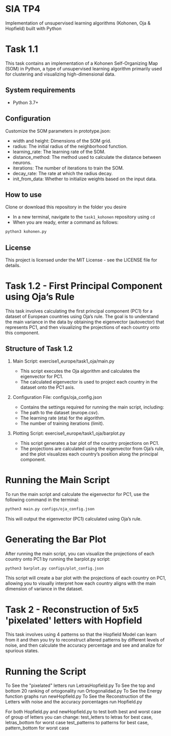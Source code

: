 # SIA TP4
Implementation of unsupervised learning algorithms (Kohonen, Oja &amp; Hopfield) built with Python

# Task 1.1
This task contains an implementation of a Kohonen Self-Organizing Map (SOM) in Python, a type of unsupervised learning algorithm primarily used for clustering and visualizing high-dimensional data.

## System requirements
* Python 3.7+


## Configuration
Customize the SOM parameters in prototype.json:
* width and height: Dimensions of the SOM grid.
* radius: The initial radius of the neighborhood function.
* learning_rate: The learning rate of the SOM.
* distance_method: The method used to calculate the distance between neurons.
* iterations: The number of iterations to train the SOM.
* decay_rate: The rate at which the radius decay.
* init_from_data: Whether to initialize weights based on the input data.

## How to use
 Clone or download this repository in the folder you desire
* In a new terminal, navigate to the `task1_kohonen` repository using `cd`
* When you are ready, enter a command as follows:
```sh
python3 kohonen.py
```

## License

This project is licensed under the MIT License - see the LICENSE file for details.

# Task 1.2 - First Principal Component using Oja’s Rule

This task involves calculating the first principal component (PC1) for a dataset of European countries using Oja’s rule. The goal is to understand the main variance in the data by obtaining the eigenvector (autovector) that represents PC1, and then visualizing the projections of each country onto this component.

## Structure of Task 1.2

1. Main Script: exercise1_europe/task1_oja/main.py
   * This script executes the Oja algorithm and calculates the eigenvector for PC1.
   * The calculated eigenvector is used to project each country in the dataset onto the PC1 axis.

2. Configuration File: configs/oja_config.json
   * Contains the settings required for running the main script, including:
   * The path to the dataset (europe.csv).
   * The learning rate (eta) for the algorithm.
   * The number of training iterations (limit).

3. Plotting Script: exercise1_europe/task1_oja/barplot.py
   * This script generates a bar plot of the country projections on PC1.
   * The projections are calculated using the eigenvector from Oja’s rule, and the plot visualizes each country’s position along the principal component.

# Running the Main Script

To run the main script and calculate the eigenvector for PC1, use the following command in the terminal:
```bash
python3 main.py configs/oja_config.json
```
This will output the eigenvector (PC1) calculated using Oja’s rule.

# Generating the Bar Plot

After running the main script, you can visualize the projections of each country onto PC1 by running the barplot.py script:
```bash
python3 barplot.py configs/plot_config.json
```
This script will create a bar plot with the projections of each country on PC1, allowing you to visually interpret how each country aligns with the main dimension of variance in the dataset.

# Task 2 - Reconstruction of 5x5 'pixelated' letters with Hopfield

This task involves using 4 patterns so that the Hopfield Model can learn from it and then you try to reconstruct altered patterns by different levels of noise, and then calculate the accuracy percentage and see and analize for spurious states.

# Running the Script

To See the "pixelated" letters run LetrasHopfield.py
To See the top and bottom 20 ranking of ortogonality run Ortogonalidad.py
To See the Energy function graphs run newHopfield.py
To See the Reconstruction of the Letters with noise and the accuracy porcentages run Hopfield.py

For both Hopfield.py and newHopfield.py to test both best and worst case of group of letters you can change:
	test_letters to letras for best case, letras_bottom for worst case
	test_patterns to patterns for best case, pattern_bottom for worst case
